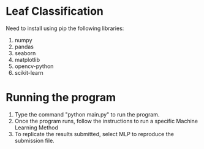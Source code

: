 # Leaf Classification

Need to install using pip the following libraries:

1) numpy
2) pandas
3) seaborn
4) matplotlib
5) opencv-python
6) scikit-learn

# Running the program

1) Type the command "python main.py" to run the program.
2) Once the program runs, follow the instructions to run a specific Machine Learning Method
3) To replicate the results submitted, select MLP to reproduce the submission file.
